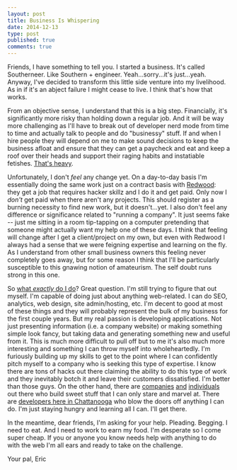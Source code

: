 ```yaml
---
layout: post
title: Business Is Whispering
date: 2014-12-13
type: post
published: true
comments: true
---
```


Friends,
I have something to tell you. I started a business. It's called Southerneer. Like Southern + engineer. Yeah...sorry...it's just...yeah. Anyway, I've decided to transform this little side venture into my livelihood. As in if it's an abject failure I might cease to live. I think that's how that works.

From an objective sense, I understand that this is a big step. Financially, it's significantly more risky than holding down a regular job. And it will be way more challenging as I'll have to break out of developer nerd mode from time to time and actually talk to people and do "businessy" stuff. If and when I hire people they will depend on me to make sound decisions to keep the business afloat and ensure that they can get a paycheck and eat and keep a roof over their heads and support their raging habits and instatiable fetishes. [That's heavy](http://youtu.be/KPkBG-mymAE?t=11s).

Unfortunately, I don't *feel* any change yet. On a day-to-day basis I'm essentially doing the same work just on a contract basis with [Redwood](http://redwood-inc.com): they get a job that requires hacker skillz and I do it and get paid. Only now I *don't* get paid when there aren't any projects. This should register as a burning necessity to find new work, but it doesn't...yet. I also don't feel any difference or significance related to "running a company". It just seems fake -- just me sitting in a room tip-tapping on a computer pretending that someone might actually want my help one of these days. I think that feeling will change after I get a client/project on my own, but even with Redwood I always had a sense that we were feigning expertise and learning on the fly. As I understand from other small business owners this feeling never completely goes away, but for some reason I think that I'll be particularly susceptible to this gnawing notion of amateurism. The self doubt runs strong in this one.

So [what *exactly* do I do](https://www.youtube.com/watch?v=2SoWNMNKNeM)? Great question. I'm still trying to figure that out myself. I'm capable of doing just about anything web-related. I can do SEO, analytics, web design, site admin/hosting, etc. I'm decent to good at most of these things and they will probably represent the bulk of my business for the first couple years. But my real passion is developing applications. Not just presenting information (i.e. a company website) or making something simple look fancy, but taking data and generating something new and useful from it. This is much more difficult to pull off but to me it's also much more interesting and something I can throw myself into wholeheartedly. I'm furiously building up my skills to get to the point where I can confidently pitch myself to a company who is seeking this type of expertise. I know there are tons of hacks out there claiming the ability to do this type of work and they inevitably botch it and leave their customers dissatisfied. I'm better than those guys. On the other hand, there are [companies](http://www.fogcreek.com/) [and](https://slack.com/) [individuals](http://blog.codinghorror.com/) out there who build sweet stuff that I can only stare and marvel at. There are [developers here in Chattanooga](https://github.com/chadev) who blow the doors off anything I can do. I'm just staying hungry and learning all I can. I'll get there.

In the meantime, dear friends, I'm asking for your help. Pleading. Begging. I need to eat. And I need to work to earn my food. I'm desperate so I come super cheap. If you or anyone you know needs help with anything to do with the web I'm all ears and ready to take on the challenge.

Your pal,
Eric
